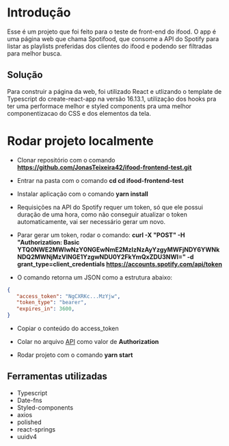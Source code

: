 # Introdução

Esse é um projeto que foi feito para o teste de front-end do ifood. O app é uma página web que chama Spotifood, que consome a API do Spotify para listar as playlists preferidas dos clientes do ifood e podendo ser filtradas para melhor busca.

## Solução
Para construir a página da web, foi utilizado React e utlizando o template de Typescript do create-react-app na versão 16.13.1, utilização dos hooks pra ter uma performace melhor e styled components pra uma melhor componentizacao do CSS e dos elementos da tela.

# Rodar projeto localmente

- Clonar repositório com o comando **https://github.com/JonasTeixeira42/ifood-frontend-test.git**

- Entrar na pasta com o comando **cd cd ifood-frontend-test**

- Instalar aplicação com o comando **yarn install**

- Requisições na API do Spotify requer um token, só que ele possui duração de uma hora, como não conseguir atualizar o token automaticamente, vai ser necessário gerar um novo.

- Parar gerar um token, rodar o comando:
**curl -X "POST" -H "Authorization: Basic YTQ0NWE2MWIwNzY0NGEwNmE2MzIzNzAyYzgyMWFjNDY6YWNkNDQ2MWNjMzVlNGE1YzgwNDU0Y2FkYmQxZDU3NWI=" -d grant_type=client_credentials https://accounts.spotify.com/api/token**

- O comando retorna um JSON como a estrutura abaixo:
```json
{
   "access_token": "NgCXRKc...MzYjw",
   "token_type": "bearer",
   "expires_in": 3600,
}
```

- Copiar o conteúdo do access_token

- Colar no arquivo [API](src/services/api.ts) como valor de **Authorization**

- Rodar projeto com o comando **yarn start**

## Ferramentas utilizadas

- Typescript
- Date-fns
- Styled-components
- axios
- polished
- react-springs
- uuidv4
